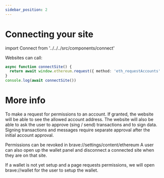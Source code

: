 ```yaml
---
sidebar_position: 2
---
```


# Connecting your site

import Connect from '../../../src/components/connect'

Websites can call:

```ts
async function connectSite() {
  return await window.ethereum.request({ method: 'eth_requestAccounts' })
}
console.log(await connectSite())
```

<Connect/>

# More info

To make a request for permissions to an account.
If granted, the website will be able to see the allowed account address.
The website will also be able to ask the user to approve (sing / send) transactions and to sign data.
Signing transactions and messages require separate approval after the initial account approval.

Permissions can be revoked in brave://settings/content/ethereum
A user can also open up the wallet panel and disconnect a connected site when they are on that site.

If a wallet is not yet setup and a page requests permissions, we will open brave://wallet for the user to setup the wallet.
